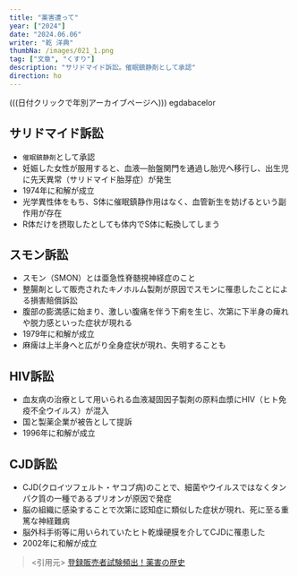 ```yaml
---
title: "薬害遭って"
year: ["2024"]
date: "2024.06.06"
writer: "乾 洋典"
thumbNa: /images/021_1.png
tag: ["文章", "くすり"]
description: "サリドマイド訴訟。催眠鎮静剤として承認"
direction: ho
---
```

(((日付クリックで年別アーカイブページへ)))
egdabacelor
## サリドマイド訴訟
- ```催眠鎮静剤```として承認
- 妊娠した女性が服用すると、血液—胎盤関門を通過し胎児へ移行し、出生児に先天異常（サリドマイド胎芽症）が発生
- 1974年に和解が成立
- 光学異性体をもち、S体に催眠鎮静作用はなく、血管新生を妨げるという副作用が存在
- R体だけを摂取したとしても体内でS体に転換してしまう

## スモン訴訟
- スモン（SMON）とは亜急性脊髄視神経症のこと
- 整腸剤として販売されたキノホルム製剤が原因でスモンに罹患したことによる損害賠償訴訟
- 腹部の膨満感に始まり、激しい腹痛を伴う下痢を生じ、次第に下半身の痺れや脱力感といった症状が現れる
- 1979年に和解が成立
- 麻痺は上半身へと広がり全身症状が現れ、失明することも

## HIV訴訟
- 血友病の治療として用いられる血液凝固因子製剤の原料血漿にHIV（ヒト免疫不全ウイルス）が混入
- 国と製薬企業が被告として提訴
- 1996年に和解が成立

## CJD訴訟
- CJD(クロイツフェルト・ヤコブ病)のことで、細菌やウイルスではなくタンパク質の一種であるプリオンが原因で発症
- 脳の組織に感染することで次第に認知症に類似した症状が現れ、死に至る重篤な神経難病
- 脳外科手術等に用いられていたヒト乾燥硬膜を介してCJDに罹患した
- 2002年に和解が成立


>
> <引用元>
> [登録販売者試験頻出！薬害の歴史
](https://www.torokuhanbaisya.com/%E7%99%BB%E9%8C%B2%E8%B2%A9%E5%A3%B2%E8%80%85%E8%A9%A6%E9%A8%93%E9%A0%BB%E5%87%BA%EF%BC%81%E3%80%80%E8%96%AC%E5%AE%B3%E3%81%AE%E6%AD%B4%E5%8F%B2/ "登録販売者.com")

